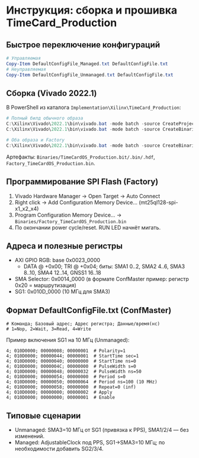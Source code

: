 # Инструкция: сборка и прошивка TimeCard_Production

## Быстрое переключение конфигураций
```powershell
# Управляемая
Copy-Item DefaultConfigFile_Managed.txt DefaultConfigFile.txt
# Неуправляемая
Copy-Item DefaultConfigFile_Unmanaged.txt DefaultConfigFile.txt
```

## Сборка (Vivado 2022.1)
В PowerShell из каталога `Implementation\Xilinx\TimeCard_Production`:
```powershell
# Полный билд обычного образа
C:\Xilinx\Vivado\2022.1\bin\vivado.bat -mode batch -source CreateProject.tcl
C:\Xilinx\Vivado\2022.1\bin\vivado.bat -mode batch -source CreateBinaries.tcl

# Оба образа и Factory
C:\Xilinx\Vivado\2022.1\bin\vivado.bat -mode batch -source CreateBinariesAll.tcl
```

Артефакты: `Binaries/TimeCardOS_Production.bit/.bin/.hdf`, `Factory_TimeCardOS_Production.bin`.

## Программирование SPI Flash (Factory)
1) Vivado Hardware Manager → Open Target → Auto Connect
2) Right click → Add Configuration Memory Device… (mt25ql128-spi-x1_x2_x4)
3) Program Configuration Memory Device… → `Binaries/Factory_TimeCardOS_Production.bin`
4) По окончании power cycle/reset. RUN LED начнёт мигать.

## Адреса и полезные регистры
- AXI GPIO RGB: base 0x0023_0000
  - DATA @ +0x00; TRI @ +0x04; биты: SMA1 0..2, SMA2 4..6, SMA3 8..10, SMA4 12..14, GNSS1 16..18
- SMA Selector: 0x0014_0000 (в формате ConfMaster пример: регистр 0x20 = маршрутизация)
- SG1: 0x010D_0000 (10 МГц для SMA3)

## Формат DefaultConfigFile.txt (ConfMaster)
```
# Команда; Базовый адрес; Адрес регистра; Данные/время(нс)
# 1=Nop, 2=Wait, 3=Read, 4=Write
```
Пример включения SG1 на 10 МГц (Unmanaged):
```
4; 010D0000; 00000008; 00000001  # Polarity=1
4; 010D0000; 00000044; 00000001  # StartTime sec=1
4; 010D0000; 00000040; 00000000  # StartTime ns=0
4; 010D0000; 0000004C; 00000000  # PulseWidth s=0
4; 010D0000; 00000048; 00000032  # PulseWidth ns=50
4; 010D0000; 00000054; 00000000  # Period s=0
4; 010D0000; 00000050; 00000064  # Period ns=100 (10 MHz)
4; 010D0000; 00000058; 00000000  # Repeat=0 (inf)
4; 010D0000; 00000000; 00000002  # Apply
4; 010D0000; 00000000; 00000001  # Enable
```

## Типовые сценарии
- Unmanaged: SMA3=10 МГц от SG1 (привязка к PPS), SMA1/2/4 — без изменений.
- Managed: AdjustableClock под PPS, SG1→SMA3=10 МГц; по необходимости добавить SG2/3/4.
